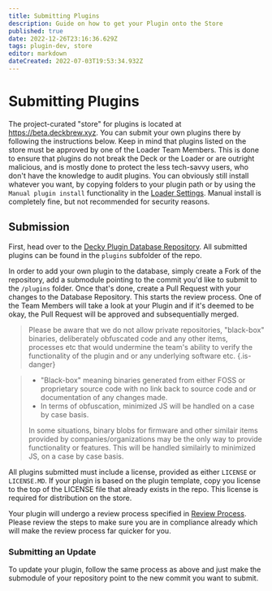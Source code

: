 ```yaml
---
title: Submitting Plugins
description: Guide on how to get your Plugin onto the Store
published: true
date: 2022-12-26T23:16:36.629Z
tags: plugin-dev, store
editor: markdown
dateCreated: 2022-07-03T19:53:34.932Z
---
```


# Submitting Plugins

The project-curated "store" for plugins is located at https://beta.deckbrew.xyz. 
You can submit your own plugins there by following the instructions below. Keep in mind that plugins listed on the store must be approved by one of the Loader Team Members. This is done to ensure that plugins do not break the Deck or the Loader or are outright malicious, and is mostly done to protect the less tech-savvy users, who don't have the knowledge to audit plugins. You can obviously still install whatever you want, by copying folders to your plugin path or by using the `Manual plugin install` functionality in the [Loader Settings](/en/user-guide/settings).
Manual install is completely fine, but not recommended for security reasons.

## Submission 

First, head over to the [Decky Plugin Database Repository](https://github.com/SteamDeckHomebrew/decky-plugin-database). All submitted plugins can be found in the `plugins` subfolder of the repo.

In order to add your own plugin to the database, simply create a Fork of the repository, add a submodule pointing to the commit you'd like to submit to the `/plugins` folder. Once that's done, create a Pull Request with your changes to the Database Repository. This starts the review process. One of the Team Members will take a look at your Plugin and if it's deemed to be okay, the Pull Request will be approved and subsequentially merged.
> 
> Please be aware that we do not allow private repositories, "black-box" binaries, deliberately obfuscated code and any other items, processes etc that would undermine the team's ability to verify the functionality of the plugin and or any underlying software etc.
{.is-danger}

> - "Black-box" meaning binaries generated from either FOSS or proprietary source code with no link back to source code and or documentation of any changes made.
> - In terms of obfuscation, minimized JS will be handled on a case by case basis.
> 
>In some situations, binary blobs for firmware and other similair items provided by companies/organizations may be the only way to provide functionality or features. This will be handled similairly to minimized JS, on a case by case basis.

All plugins submitted must include a license, provided as either ``LICENSE`` or ``LICENSE.MD``.
If your plugin is based on the plugin template, copy you license to the top of the LICENSE file that already exists in the repo. This license is required for distribution on the store.

Your plugin will undergo a review process specified in [Review Process](/en/plugin-dev/review-and-testing). Please review the steps to make sure you are in compliance already which will make the review process far quicker for you.

### Submitting an Update

To update your plugin, follow the same process as above and just make the submodule of your repository point to the new commit you want to submit.